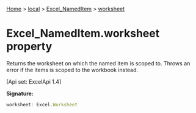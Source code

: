 [Home](./index) &gt; [local](local.md) &gt; [Excel\_NamedItem](local.excel_nameditem.md) &gt; [worksheet](local.excel_nameditem.worksheet.md)

# Excel\_NamedItem.worksheet property

Returns the worksheet on which the named item is scoped to. Throws an error if the items is scoped to the workbook instead. 

 \[Api set: ExcelApi 1.4\]

**Signature:**
```javascript
worksheet: Excel.Worksheet
```
